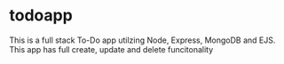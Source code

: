 # todoapp

This is a full stack To-Do app utilzing Node, Express, MongoDB and EJS. This app has full create, update and delete funcitonality
